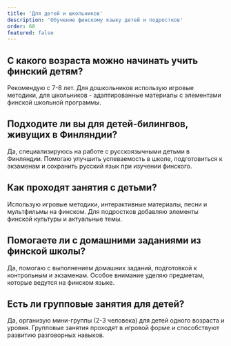```yaml
---
title: 'Для детей и школьников'
description: 'Обучение финскому языку детей и подростков'
order: 60
featured: false
---
```


## С какого возраста можно начинать учить финский детям?

Рекомендую с 7-8 лет. Для дошкольников использую игровые методики, для школьников - адаптированные материалы с элементами финской школьной программы.

## Подходите ли вы для детей-билингвов, живущих в Финляндии?

Да, специализируюсь на работе с русскоязычными детьми в Финляндии. Помогаю улучшить успеваемость в школе, подготовиться к экзаменам и сохранить русский язык при изучении финского.

## Как проходят занятия с детьми?

Использую игровые методики, интерактивные материалы, песни и мультфильмы на финском. Для подростков добавляю элементы финской культуры и актуальные темы.

## Помогаете ли с домашними заданиями из финской школы?

Да, помогаю с выполнением домашних заданий, подготовкой к контрольным и экзаменам. Особое внимание уделяю предметам, которые ведутся на финском языке.

## Есть ли групповые занятия для детей?

Да, организую мини-группы (2-3 человека) для детей одного возраста и уровня. Групповые занятия проходят в игровой форме и способствуют развитию разговорных навыков.

